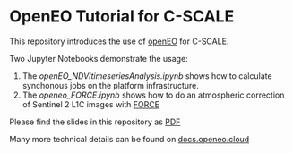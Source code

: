 # OpenEO Tutorial for C-SCALE

This repository introduces the use of [openEO](https://openeo.cloud/) for C-SCALE. 

Two Jupyter Notebooks demonstrate the usage:
1. The *openEO_NDVItimeseriesAnalysis.ipynb* shows how to calculate synchonous jobs on the platform infrastructure. 
2. The *openeo_FORCE.ipynb* shows how to do an atmospheric correction of Sentinel 2 L1C images with [FORCE](https://force-eo.readthedocs.io/en/latest/) 

Please find the slides in this repository as [PDF](https://github.com/c-scale-community/c-scale-tutorial-openeo/blob/main/2022-12-14_openEO_Platform_Basic_Training_Intro.pdf)


Many more technical details can be found on [docs.openeo.cloud](https://docs.openeo.cloud/) 
